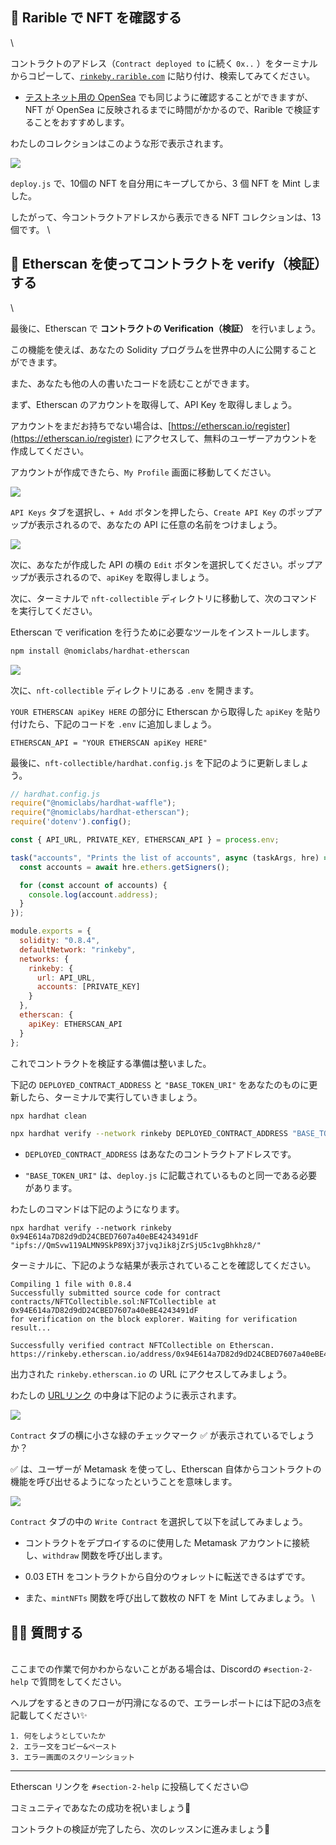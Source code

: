 ## 🐝 Rarible で NFT を確認する
\

コントラクトのアドレス（`Contract deployed to` に続く `0x..` ）をターミナルからコピーして、[`rinkeby.rarible.com`](https://rinkeby.rarible.com/) に貼り付け、検索してみてください。

- [テストネット用の OpenSea](https://testnets.opensea.io/) でも同じように確認することができますが、NFT が OpenSea に反映されるまでに時間がかかるので、Rarible で検証することをおすすめします。

わたしのコレクションはこのような形で表示されます。

![](/public/images/4-Polygon-Generative-NFT/section-2/2_4_1.png)

`deploy.js` で、10個の NFT を自分用にキープしてから、3 個 NFT を Mint しました。

したがって、今コントラクトアドレスから表示できる NFT コレクションは、13個です。
\
## 📝 Etherscan を使ってコントラクトを verify（検証）する
\

最後に、Etherscan で **コントラクトの Verification（検証）** を行いましょう。

この機能を使えば、あなたの Solidity プログラムを世界中の人に公開することができます。

また、あなたも他の人の書いたコードを読むことができます。

まず、Etherscan のアカウントを取得して、API Key を取得しましょう。

アカウントをまだお持ちでない場合は、[https://etherscan.io/register](https://etherscan.io/register) にアクセスして、無料のユーザーアカウントを作成してください。

アカウントが作成できたら、`My Profile` 画面に移動してください。

![](/public/images/4-Polygon-Generative-NFT/section-2/2_4_2.png)

`API Keys` タブを選択し、`+ Add` ボタンを押したら、`Create API Key` のポップアップが表示されるので、あなたの API に任意の名前をつけましょう。

![](/public/images/4-Polygon-Generative-NFT/section-2/2_4_3.png)

次に、あなたが作成した API の横の `Edit` ボタンを選択してください。ポップアップが表示されるので、`apiKey` を取得しましょう。

次に、ターミナルで `nft-collectible` ディレクトリに移動して、次のコマンドを実行してください。

Etherscan で verification を行うために必要なツールをインストールします。

```bash
npm install @nomiclabs/hardhat-etherscan
```

![](/public/images/4-Polygon-Generative-NFT/section-2/2_4_4.png)

次に、`nft-collectible` ディレクトリにある `.env` を開きます。

`YOUR ETHERSCAN apiKey HERE` の部分に Etherscan から取得した `apiKey` を貼り付けたら、下記のコードを `.env` に追加しましょう。

```
ETHERSCAN_API = "YOUR ETHERSCAN apiKey HERE"
```

最後に、`nft-collectible/hardhat.config.js` を下記のように更新しましょう。

```javascript
// hardhat.config.js
require("@nomiclabs/hardhat-waffle");
require("@nomiclabs/hardhat-etherscan");
require('dotenv').config();

const { API_URL, PRIVATE_KEY, ETHERSCAN_API } = process.env;

task("accounts", "Prints the list of accounts", async (taskArgs, hre) => {
  const accounts = await hre.ethers.getSigners();

  for (const account of accounts) {
    console.log(account.address);
  }
});

module.exports = {
  solidity: "0.8.4",
  defaultNetwork: "rinkeby",
  networks: {
    rinkeby: {
      url: API_URL,
      accounts: [PRIVATE_KEY]
    }
  },
  etherscan: {
    apiKey: ETHERSCAN_API
  }
};
```

これでコントラクトを検証する準備は整いました。

下記の `DEPLOYED_CONTRACT_ADDRESS` と `"BASE_TOKEN_URI"` をあなたのものに更新したら、ターミナルで実行していきましょう。

```bash
npx hardhat clean

npx hardhat verify --network rinkeby DEPLOYED_CONTRACT_ADDRESS "BASE_TOKEN_URI"
```
- `DEPLOYED_CONTRACT_ADDRESS` はあなたのコントラクトアドレスです。

- `"BASE_TOKEN_URI"` は、`deploy.js` に記載されているものと同一である必要があります。


わたしのコマンドは下記のようになります。

```
npx hardhat verify --network rinkeby 0x94E614a7D82d9dD24CBED7607a40eBE4243491dF "ipfs://QmSvw119ALMN9SkP89Xj37jvqJik8jZrSjU5c1vgBhkhz8/"
```

ターミナルに、下記のような結果が表示されていることを確認してください。

```
Compiling 1 file with 0.8.4
Successfully submitted source code for contract
contracts/NFTCollectible.sol:NFTCollectible at 0x94E614a7D82d9dD24CBED7607a40eBE4243491dF
for verification on the block explorer. Waiting for verification result...

Successfully verified contract NFTCollectible on Etherscan.
https://rinkeby.etherscan.io/address/0x94E614a7D82d9dD24CBED7607a40eBE4243491dF#code
```

出力された `rinkeby.etherscan.io` の URL にアクセスしてみましょう。

わたしの [URLリンク](https://rinkeby.etherscan.io/address/0x94E614a7D82d9dD24CBED7607a40eBE4243491dF#code) の中身は下記のように表示されます。

![](/public/images/4-Polygon-Generative-NFT/section-2/2_4_5.png)

`Contract` タブの横に小さな緑のチェックマーク ✅ が表示されているでしょうか？

✅ は、ユーザーが Metamask を使ってし、Etherscan 自体からコントラクトの機能を呼び出せるようになったということを意味します。

![](/public/images/4-Polygon-Generative-NFT/section-2/2_4_6.png)

`Contract` タブの中の `Write Contract` を選択して以下を試してみましょう。

- コントラクトをデプロイするのに使用した Metamask アカウントに接続し、`withdraw` 関数を呼び出します。

- 0.03 ETH をコントラクトから自分のウォレットに転送できるはずです。

- また、`mintNFTs` 関数を呼び出して数枚の NFT を Mint してみましょう。
\
## 🙋‍♂️ 質問する
\
ここまでの作業で何かわからないことがある場合は、Discordの `#section-2-help` で質問をしてください。

ヘルプをするときのフローが円滑になるので、エラーレポートには下記の3点を記載してください✨
```
1. 何をしようとしていたか
2. エラー文をコピー&ペースト
3. エラー画面のスクリーンショット
```

----
Etherscan リンクを `#section-2-help` に投稿してください😊

コミュニティであなたの成功を祝いましょう🎉

コントラクトの検証が完了したら、次のレッスンに進みましょう🎉
